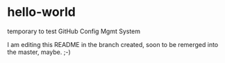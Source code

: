 # hello-world
temporary to test GitHub Config Mgmt System

I am editing this README in the branch created, soon to be remerged into the master, maybe. ;-)
